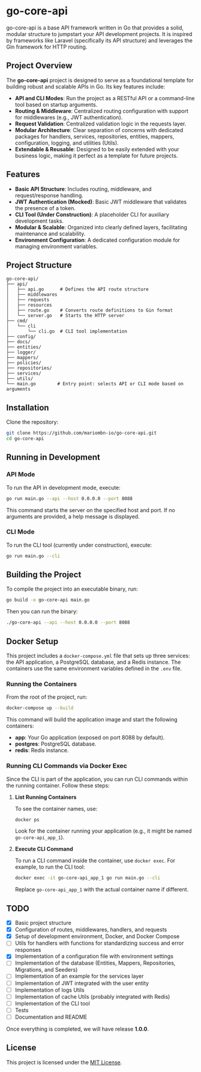 # go-core-api

go-core-api is a base API framework written in Go that provides a solid, modular structure to jumpstart your API development projects. It is inspired by frameworks like Laravel (specifically its API structure) and leverages the Gin framework for HTTP routing.

## Project Overview

The **go-core-api** project is designed to serve as a foundational template for building robust and scalable APIs in Go. Its key features include:

- **API and CLI Modes**: Run the project as a RESTful API or a command-line tool based on startup arguments.
- **Routing & Middleware**: Centralized routing configuration with support for middlewares (e.g., JWT authentication).
- **Request Validation**: Centralized validation logic in the requests layer.
- **Modular Architecture**: Clear separation of concerns with dedicated packages for handlers, services, repositories, entities, mappers, configuration, logging, and utilities (Utils).
- **Extendable & Reusable**: Designed to be easily extended with your business logic, making it perfect as a template for future projects.

## Features

- **Basic API Structure**: Includes routing, middleware, and request/response handling.
- **JWT Authentication (Mocked)**: Basic JWT middleware that validates the presence of a token.
- **CLI Tool (Under Construction)**: A placeholder CLI for auxiliary development tasks.
- **Modular & Scalable**: Organized into clearly defined layers, facilitating maintenance and scalability.
- **Environment Configuration**: A dedicated configuration module for managing environment variables.

## Project Structure

```
go-core-api/
├── api/
│   ├── api.go      # Defines the API route structure
│   ├── middlewares 
│   ├── requests
│   ├── resources
│   ├── route.go    # Converts route definitions to Gin format
│   └── server.go   # Starts the HTTP server
├── cmd/
│   └── cli
│       └── cli.go  # CLI tool implementation
├── config/
├── docs/
├── entities/
├── logger/
├── mappers/
├── policies/
├── repositories/
├── services/
├── utils/
└── main.go        # Entry point: selects API or CLI mode based on arguments
```

## Installation

Clone the repository:

```bash
git clone https://github.com/mariombn-io/go-core-api.git
cd go-core-api
```

## Running in Development

### API Mode

To run the API in development mode, execute:

```bash
go run main.go --api --host 0.0.0.0 --port 8088
```

This command starts the server on the specified host and port. If no arguments are provided, a help message is displayed.

### CLI Mode

To run the CLI tool (currently under construction), execute:

```bash
go run main.go --cli
```

## Building the Project

To compile the project into an executable binary, run:

```bash
go build -o go-core-api main.go
```

Then you can run the binary:

```bash
./go-core-api --api --host 0.0.0.0 --port 8088
```

## Docker Setup

This project includes a `docker-compose.yml` file that sets up three services: the API application, a PostgreSQL database, and a Redis instance. The containers use the same environment variables defined in the `.env` file.

### Running the Containers

From the root of the project, run:

```bash
docker-compose up --build
```

This command will build the application image and start the following containers:
- **app**: Your Go application (exposed on port 8088 by default).
- **postgres**: PostgreSQL database.
- **redis**: Redis instance.

### Running CLI Commands via Docker Exec

Since the CLI is part of the application, you can run CLI commands within the running container. Follow these steps:

1. **List Running Containers**

   To see the container names, use:

   ```bash
   docker ps
   ```

   Look for the container running your application (e.g., it might be named `go-core-api_app_1`).

2. **Execute CLI Command**

   To run a CLI command inside the container, use `docker exec`. For example, to run the CLI tool:

   ```bash
   docker exec -it go-core-api_app_1 go run main.go --cli
   ```

   Replace `go-core-api_app_1` with the actual container name if different.

## TODO

- [x] Basic project structure
- [x] Configuration of routes, middlewares, handlers, and requests
- [x] Setup of development environment, Docker, and Docker Compose
- [ ] Utils for handlers with functions for standardizing success and error responses
- [x] Implementation of a configuration file with environment settings
- [ ] Implementation of the database (Entities, Mappers, Repositories, Migrations, and Seeders)
- [ ] Implementation of an example for the services layer
- [ ] Implementation of JWT integrated with the user entity
- [ ] Implementation of logs Utils
- [ ] Implementation of cache Utils (probably integrated with Redis)
- [ ] Implementation of the CLI tool
- [ ] Tests
- [ ] Documentation and README

Once everything is completed, we will have release **1.0.0**.

## License

This project is licensed under the [MIT License](LICENSE).